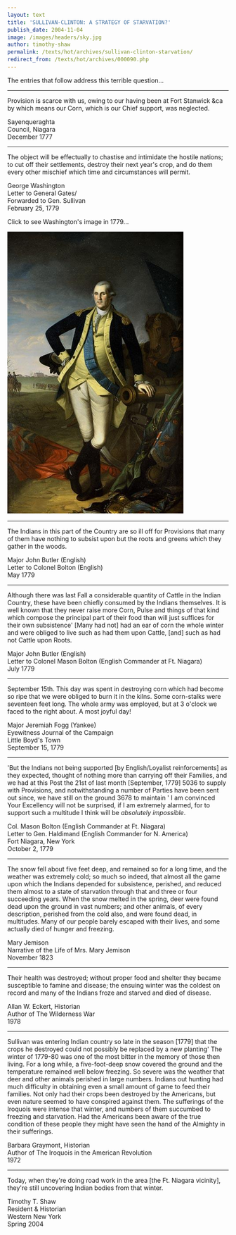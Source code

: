 ```yaml
---
layout: text
title: 'SULLIVAN-CLINTON: A STRATEGY OF STARVATION?'
publish_date: 2004-11-04
image: /images/headers/sky.jpg
author: timothy-shaw
permalink: /texts/hot/archives/sullivan-clinton-starvation/
redirect_from: /texts/hot/archives/000090.php
---
```


The entries that follow address this terrible question...

***  
Provision is scarce with us, owing to our having been at Fort Stanwick &ca by which means our Corn, which is our Chief support, was neglected.

Sayenqueraghta  
Council, Niagara  
December 1777

***  
The object will be effectually to chastise and intimidate the hostile nations; to cut off their settlements, destroy their next year's crop, and do them every other mischief which time and circumstances will permit.

George Washington  
Letter to General Gates/  
Forwarded to Gen. Sullivan  
February 25, 1779

Click to see Washington's image in 1779...

[![George Washington 1779](/images/thumbs/GW_1779_Web-thumb.jpg)](/images/hot/GW_1779_Web.jpg)

***  
The Indians in this part of the Country are so ill off for Provisions that many of them have nothing to subsist upon but the roots and greens which they gather in the woods.

Major John Butler (English)  
Letter to Colonel Bolton (English)  
May 1779

***  
Although there was last Fall a considerable quantity of Cattle in the Indian Country, these have been chiefly consumed by the Indians themselves. It is well known that they never raise more Corn, Pulse and things of that kind which compose the principal part of their food than will just suffices for their own subsistence' [Many had not] had an ear of corn the whole winter and were obliged to live such as had them upon Cattle, [and] such as had not Cattle upon Roots.

Major John Butler (English)  
Letter to Colonel Mason Bolton (English Commander at Ft. Niagara)  
July 1779

***  
September 15th. This day was spent in destroying corn which had become so ripe that we were obliged to burn it in the kilns. Some corn-stalks were seventeen feet long. The whole army was employed, but at 3 o'clock we faced to the right about. A most joyful day!

Major Jeremiah Fogg (Yankee)  
Eyewitness Journal of the Campaign  
Little Boyd's Town  
September 15, 1779

***  
'But the Indians not being supported [by English/Loyalist reinforcements] as they expected, thought of nothing more than carrying off their Families, and we had at this Post the 21st of last month [September, 1779] 5036 to supply with Provisions, and notwithstanding a number of Parties have been sent out since, we have still on the ground 3678 to maintain ' I am convinced Your Excellency will not be surprised, if I am extremely alarmed, for to support such a multitude I think will be _absolutely impossible_.

Col. Mason Bolton (English Commander at Ft. Niagara)  
Letter to Gen. Haldimand (English Commander for N. America)  
Fort Niagara, New York  
October 2, 1779

***  
The snow fell about five feet deep, and remained so for a long time, and the weather was extremely cold; so much so indeed, that almost all the game upon which the Indians depended for subsistence, perished, and reduced them almost to a state of starvation through that and three or four succeeding years. When the snow melted in the spring, deer were found dead upon the ground in vast numbers; and other animals, of every description, perished from the cold also, and were found dead, in multitudes. Many of our people barely escaped with their lives, and some actually died of hunger and freezing.

Mary Jemison  
Narrative of the Life of Mrs. Mary Jemison  
November 1823

***  
Their health was destroyed; without proper food and shelter they became susceptible to famine and disease; the ensuing winter was the coldest on record and many of the Indians froze and starved and died of disease.

Allan W. Eckert, Historian  
Author of The Wilderness War  
1978

***  
Sullivan was entering Indian country so late in the season [1779] that the crops he destroyed could not possibly be replaced by a new planting' The winter of 1779-80 was one of the most bitter in the memory of those then living. For a long while, a five-foot-deep snow covered the ground and the temperature remained well below freezing. So severe was the weather that deer and other animals perished in large numbers. Indians out hunting had much difficulty in obtaining even a small amount of game to feed their families. Not only had their crops been destroyed by the Americans, but even nature seemed to have conspired against them. The sufferings of the Iroquois were intense that winter, and numbers of them succumbed to freezing and starvation. Had the Americans been aware of the true condition of these people they might have seen the hand of the Almighty in their sufferings.

Barbara Graymont, Historian  
Author of The Iroquois in the American Revolution  
1972

***  
Today, when they're doing road work in the area [the Ft. Niagara vicinity], they're still uncovering Indian bodies from that winter.

Timothy T. Shaw  
Resident & Historian  
Western New York  
Spring 2004
